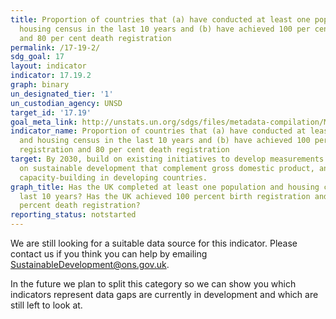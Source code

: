 ```yaml
---
title: Proportion of countries that (a) have conducted at least one population and
  housing census in the last 10 years and (b) have achieved 100 per cent birth registration
  and 80 per cent death registration
permalink: /17-19-2/
sdg_goal: 17
layout: indicator
indicator: 17.19.2
graph: binary
un_designated_tier: '1'
un_custodian_agency: UNSD
target_id: '17.19'
goal_meta_link: http://unstats.un.org/sdgs/files/metadata-compilation/Metadata-Goal-17.pdf
indicator_name: Proportion of countries that (a) have conducted at least one population
  and housing census in the last 10 years and (b) have achieved 100 per cent birth
  registration and 80 per cent death registration
target: By 2030, build on existing initiatives to develop measurements of progress
  on sustainable development that complement gross domestic product, and support statistical
  capacity-building in developing countries.
graph_title: Has the UK completed at least one population and housing census in the
  last 10 years? Has the UK achieved 100 percent birth registration and at least 80
  percent death registration?
reporting_status: notstarted
---
```


We are still looking for a suitable data source for this indicator. Please contact us if you think you can help by emailing <a href="mailto:SustainableDevelopment@ons.gov.uk">SustainableDevelopment@ons.gov.uk</a>.

In the future we plan to split this category so we can show you which indicators represent data gaps are currently in development and which are still left to look at.

